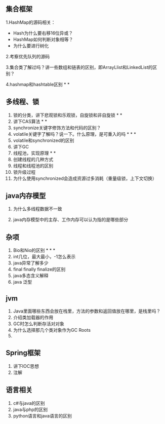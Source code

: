 ## 集合框架

1.HashMap的源码相关：

- Hash为什么要右移16位异或？
- HashMap如何判断对象相等？
- 为什么要进行树化

2.考察优先队列的源码

3.集合类了解过吗？讲一些数组和链表的区别，即ArrayLlist和LinkedList的区别？

4.hashmap和hashtable区别 * *



## 多线程、锁

1. 锁的分类，讲下悲观锁和乐观锁，自旋锁和非自旋锁 * *
2. 讲下CAS算法 * *
3. synchronize关键字修饰方法和代码的区别？
4. volatile关键字了解吗？说一下。什么原理，是可重入的吗  * * *
5. volatile和synchronized的区别
6. 讲下GC
7. 线程池，实现原理 * *
8. 创建线程的几种方式
9. 线程和线程池的区别
10. 锁升级过程
11. 为什么使用synchronized会造成资源过多消耗（重量级锁，上下文切换）



## java内存模型

1. 为什么多线程数据不一致

2. java内存模型中的主存、工作内存可以认为指的是哪些部分

   





## 杂项

1. Bio和Nio的区别  * * *
2. int几位，最大最小，-1怎么表示
3. java异常了解多少
4. final finally finalize的区别
5. java多态含义解释
6. java 泛型



## jvm

1. Java里面哪些东西会放在栈里，方法的参数和返回值放在哪里，是栈里吗？
2. 介绍类加载器的作用
3.  GC时怎么判断存活对对象
4. 为什么选择那几个类对象作为GC Roots
5. 



## Spring框架

1. 讲下IOC思想
2. 注解



## 语言相关

1. c#与java的区别
2. java与php的区别
3. python语言和java语言的区别